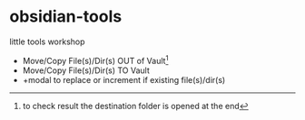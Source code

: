 # obsidian-tools
little tools workshop

- Move/Copy File(s)/Dir(s) OUT of Vault[^1]
- Move/Copy File(s)/Dir(s) TO Vault
- +modal to replace or increment if existing file(s)/dir(s)
[^1]: to check result the destination folder is opened at the end